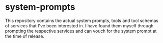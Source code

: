 # system-prompts
This repository contains the actual system prompts, tools and tool schemas of services that I've been interested in. I have found them myself through prompting the respective services and can vouch for the system prompt at the time of release.
